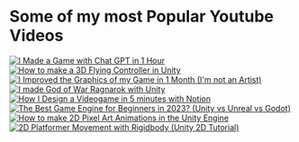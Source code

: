 # Some of my most Popular Youtube Videos

<!-- YOUTUBE-LATEST-VIDEOS:START -->

[![I Made a Game with Chat GPT in 1 Hour](https://i.ytimg.com/vi/h3VG6NCL3h8/mqdefault.jpg)](https://www.youtube.com/watch?v=h3VG6NCL3h8)[![How to make a 3D Flying Controller in Unity](https://i.ytimg.com/vi/_cHjVuUiZGw/mqdefault.jpg)](https://www.youtube.com/watch?v=_cHjVuUiZGw)[![I Improved the Graphics of my Game in 1 Month (I&#39;m not an Artist)](https://i.ytimg.com/vi/pULfCuYwcG0/mqdefault.jpg)](https://www.youtube.com/watch?v=pULfCuYwcG0)[![I made God of War Ragnarok with Unity](https://i.ytimg.com/vi/xWGXd4ryH9E/mqdefault.jpg)](https://www.youtube.com/watch?v=xWGXd4ryH9E)[![How I Design a Videogame in 5 minutes with Notion](https://i.ytimg.com/vi/EK36SdK9jZQ/mqdefault.jpg)](https://www.youtube.com/watch?v=EK36SdK9jZQ)[![The Best Game Engine for Beginners in 2023? (Unity vs Unreal vs Godot)](https://i.ytimg.com/vi/SI-fg_ebsA0/mqdefault.jpg)](https://www.youtube.com/watch?v=SI-fg_ebsA0)[![How to make 2D Pixel Art Animations in the Unity Engine](https://i.ytimg.com/vi/cwWHXvhlr1Y/mqdefault.jpg)](https://www.youtube.com/watch?v=cwWHXvhlr1Y)[![2D Platformer Movement with Rigidbody (Unity 2D Tutorial)](https://i.ytimg.com/vi/RWf3mpDaE5g/mqdefault.jpg)](https://www.youtube.com/watch?v=RWf3mpDaE5g)

<!-- YOUTUBE-LATEST-VIDEOS:END -->
